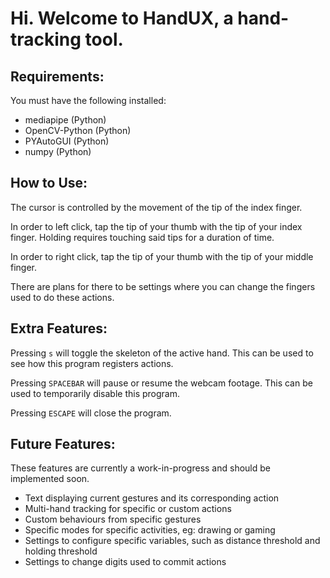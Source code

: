 # Hi. Welcome to HandUX, a hand-tracking tool. 

## Requirements: 
You must have the following installed: 
- mediapipe (Python)
- OpenCV-Python (Python)
- PYAutoGUI (Python)
- numpy (Python)

## How to Use: 
The cursor is controlled by the movement of the tip of the index finger. 

In order to left click, tap the tip of your thumb with the tip of your index finger. Holding requires touching said tips for a duration of time. 

In order to right click, tap the tip of your thumb with the tip of your middle finger. 

There are plans for there to be settings where you can change the fingers used to do these actions. 

## Extra Features: 
Pressing <code>s</code> will toggle the skeleton of the active hand. This can be used to see how this program registers actions. 

Pressing <code>SPACEBAR</code> will pause or resume the webcam footage. This can be used to temporarily disable this program. 

Pressing <code>ESCAPE</code> will close the program. 

## Future Features: 
These features are currently a work-in-progress and should be implemented soon. 
- Text displaying current gestures and its corresponding action
- Multi-hand tracking for specific or custom actions
- Custom behaviours from specific gestures
- Specific modes for specific activities, eg: drawing or gaming
- Settings to configure specific variables, such as distance threshold and holding threshold
- Settings to change digits used to commit actions
